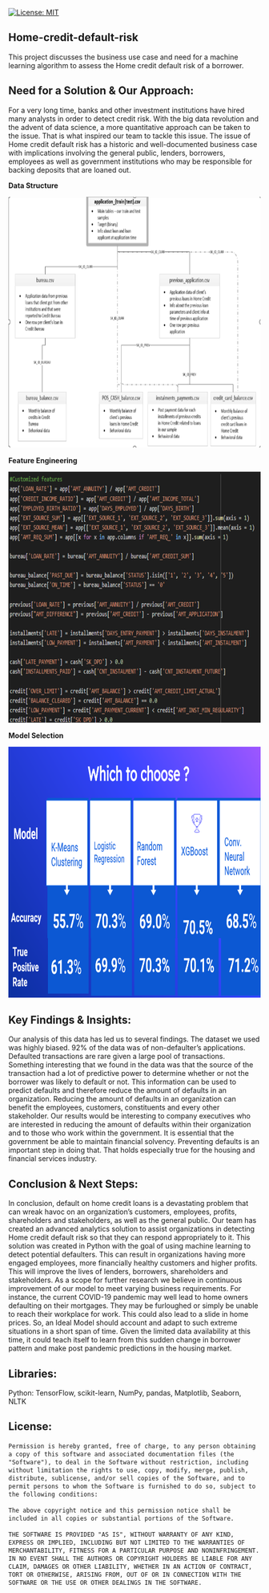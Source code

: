[![License: MIT](https://img.shields.io/badge/License-MIT-green.svg)](https://opensource.org/licenses/MIT)

## Home-credit-default-risk
This project discusses the business use case and need for a machine learning algorithm to assess the Home credit default risk of a borrower. 

## Need for a Solution & Our Approach:

For a very long time, banks and other investment institutions have hired many analysts in order to detect credit risk. 
With the big data revolution and the advent of data science, a more quantitative approach can be taken to the issue. 
That is what inspired our team to tackle this issue. 
The issue of Home credit default risk has a historic and well-documented business case with implications involving the general public, lenders, borrowers, employees as well as government institutions who may be responsible for backing deposits that are loaned out.

**Data Structure**
<p align="center">
  <img  height="500" src="/Data.PNG">
</p>

**Feature Engineering**
<p align="center">
  <img  height="500" src="/Feature.PNG">
</p>

**Model Selection**
<p align="center">
  <img  height="500" src="/Model.PNG">
</p>

## Key Findings & Insights:

Our analysis of this data has led us to several findings. The dataset we used was highly biased. 92% of the data was of non-defaulter’s applications. Defaulted transactions are rare given a large pool of transactions. Something interesting that we found in the data was that the source of the transaction had a lot of predictive power to determine whether or not the borrower was likely to default or not.  This information can be used to predict defaults and therefore reduce the amount of defaults in an organization.
Reducing the amount of defaults in an organization can benefit the employees, customers, constituents and every other stakeholder. Our results would be interesting to company executives who are interested in reducing the amount of defaults within their organization and to those who work within the government. It is essential that the government be able to maintain financial solvency. Preventing defaults is an important step in doing that. That holds especially true for the housing and financial services industry. 

## Conclusion & Next Steps:

In conclusion, default on home credit loans is a devastating problem that can wreak havoc on an organization’s customers, employees, profits, shareholders and stakeholders, as well as the general public. Our team has created an advanced analytics solution to assist organizations in detecting Home credit default risk so that they can respond appropriately to it. This solution was created in Python with the goal of using machine learning to detect potential defaulters. This can result in organizations having more engaged employees, more financially healthy customers and higher profits. This will improve the lives of lenders, borrowers, shareholders and stakeholders.
As a scope for further research we believe in continuous improvement of our model to meet varying business requirements. For instance, the current COVID-19 pandemic may well lead to home owners defaulting on their mortgages. They may be furloughed or simply be unable to reach their workplace for work. This could also lead to a slide in home prices. So, an Ideal Model should account and adapt to such extreme situations in a short span of time. Given the limited data availability at this time, it could teach itself to learn from this sudden change in borrower pattern and make post pandemic predictions in the housing market.

## Libraries:
Python: TensorFlow, scikit-learn, NumPy, pandas, Matplotlib, Seaborn, NLTK

## License:
```
Permission is hereby granted, free of charge, to any person obtaining a copy of this software and associated documentation files (the "Software"), to deal in the Software without restriction, including without limitation the rights to use, copy, modify, merge, publish, distribute, sublicense, and/or sell copies of the Software, and to permit persons to whom the Software is furnished to do so, subject to the following conditions:

The above copyright notice and this permission notice shall be included in all copies or substantial portions of the Software.

THE SOFTWARE IS PROVIDED "AS IS", WITHOUT WARRANTY OF ANY KIND, EXPRESS OR IMPLIED, INCLUDING BUT NOT LIMITED TO THE WARRANTIES OF MERCHANTABILITY, FITNESS FOR A PARTICULAR PURPOSE AND NONINFRINGEMENT. IN NO EVENT SHALL THE AUTHORS OR COPYRIGHT HOLDERS BE LIABLE FOR ANY CLAIM, DAMAGES OR OTHER LIABILITY, WHETHER IN AN ACTION OF CONTRACT, TORT OR OTHERWISE, ARISING FROM, OUT OF OR IN CONNECTION WITH THE SOFTWARE OR THE USE OR OTHER DEALINGS IN THE SOFTWARE.

